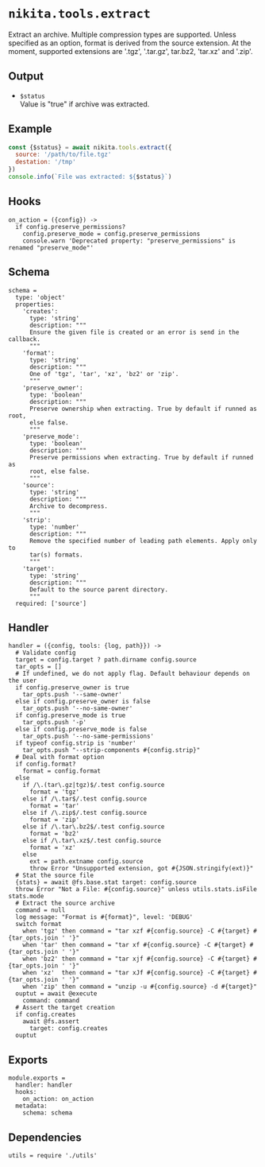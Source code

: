 
# `nikita.tools.extract`

Extract an archive. Multiple compression types are supported. Unless
specified as an option, format is derived from the source extension. At the
moment, supported extensions are '.tgz', '.tar.gz', tar.bz2, 'tar.xz' and '.zip'.

## Output

* `$status`   
  Value is "true" if archive was extracted.

## Example

```js
const {$status} = await nikita.tools.extract({
  source: '/path/to/file.tgz'
  destation: '/tmp'
})
console.info(`File was extracted: ${$status}`)
```

## Hooks

    on_action = ({config}) ->
      if config.preserve_permissions?
        config.preserve_mode = config.preserve_permissions
        console.warn 'Deprecated property: "preserve_permissions" is renamed "preserve_mode"'

## Schema

    schema =
      type: 'object'
      properties:
        'creates':
          type: 'string'
          description: """
          Ensure the given file is created or an error is send in the callback.
          """
        'format':
          type: 'string'
          description: """
          One of 'tgz', 'tar', 'xz', 'bz2' or 'zip'.
          """
        'preserve_owner':
          type: 'boolean'
          description: """
          Preserve ownership when extracting. True by default if runned as root,
          else false.
          """
        'preserve_mode':
          type: 'boolean'
          description: """
          Preserve permissions when extracting. True by default if runned as
          root, else false.
          """
        'source':
          type: 'string'
          description: """
          Archive to decompress.
          """
        'strip':
          type: 'number'
          description: """
          Remove the specified number of leading path elements. Apply only to
          tar(s) formats.
          """
        'target':
          type: 'string'
          description: """
          Default to the source parent directory.
          """
      required: ['source']

## Handler

    handler = ({config, tools: {log, path}}) ->
      # Validate config
      target = config.target ? path.dirname config.source
      tar_opts = []
      # If undefined, we do not apply flag. Default behaviour depends on the user
      if config.preserve_owner is true
        tar_opts.push '--same-owner'
      else if config.preserve_owner is false
        tar_opts.push '--no-same-owner'
      if config.preserve_mode is true
        tar_opts.push '-p'
      else if config.preserve_mode is false
        tar_opts.push '--no-same-permissions'
      if typeof config.strip is 'number'
        tar_opts.push "--strip-components #{config.strip}"
      # Deal with format option
      if config.format?
        format = config.format
      else
        if /\.(tar\.gz|tgz)$/.test config.source
          format = 'tgz'
        else if /\.tar$/.test config.source
          format = 'tar'
        else if /\.zip$/.test config.source
          format = 'zip'
        else if /\.tar\.bz2$/.test config.source
          format = 'bz2'
        else if /\.tar\.xz$/.test config.source
          format = 'xz'
        else
          ext = path.extname config.source
          throw Error "Unsupported extension, got #{JSON.stringify(ext)}"
      # Stat the source file
      {stats} = await @fs.base.stat target: config.source
      throw Error "Not a File: #{config.source}" unless utils.stats.isFile stats.mode
      # Extract the source archive
      command = null
      log message: "Format is #{format}", level: 'DEBUG'
      switch format
        when 'tgz' then command = "tar xzf #{config.source} -C #{target} #{tar_opts.join ' '}"
        when 'tar' then command = "tar xf #{config.source} -C #{target} #{tar_opts.join ' '}"
        when 'bz2' then command = "tar xjf #{config.source} -C #{target} #{tar_opts.join ' '}"
        when 'xz'  then command = "tar xJf #{config.source} -C #{target} #{tar_opts.join ' '}"
        when 'zip' then command = "unzip -u #{config.source} -d #{target}"
      ouptut = await @execute
        command: command
      # Assert the target creation
      if config.creates
        await @fs.assert
          target: config.creates
      ouptut

## Exports

    module.exports =
      handler: handler
      hooks:
        on_action: on_action
      metadata:
        schema: schema

## Dependencies

    utils = require './utils'
